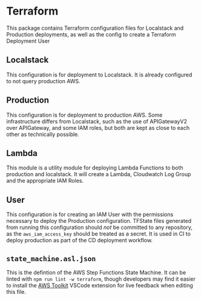 # Terraform

This package contains Terraform configuration files for Localstack and Production deployments, as well as the config to create a Terraform Deployment User

## Localstack

This configuration is for deployment to Localstack. It is already configured to not query production AWS.

## Production

This configuration is for deployment to production AWS. Some infrastructure differs from Localstack, such as the use of APIGatewayV2 over APIGateway, and some IAM roles, but both are kept as close to each other as technically possible.

## Lambda

This module is a utility module for deploying Lambda Functions to both production and localstack. It will create a Lambda, Cloudwatch Log Group and the appropriate IAM Roles.

## User

This configuration is for creating an IAM User with the permissions necessary to deploy the Production configuration. TFState files generated from running this configuration should _not_ be committed to any repository, as the `aws_iam_access_key` should be treated as a secret. It is used in CI to deploy production as part of the CD deployment workflow.

## `state_machine.asl.json`

This is the defintion of the AWS Step Functions State Machine. It can be linted with `npm run lint -w terraform`, though developers may find it easier to install the [AWS Toolkit](https://marketplace.visualstudio.com/items?itemName=AmazonWebServices.aws-toolkit-vscode) VSCode extension for live feedback when editing this file.
